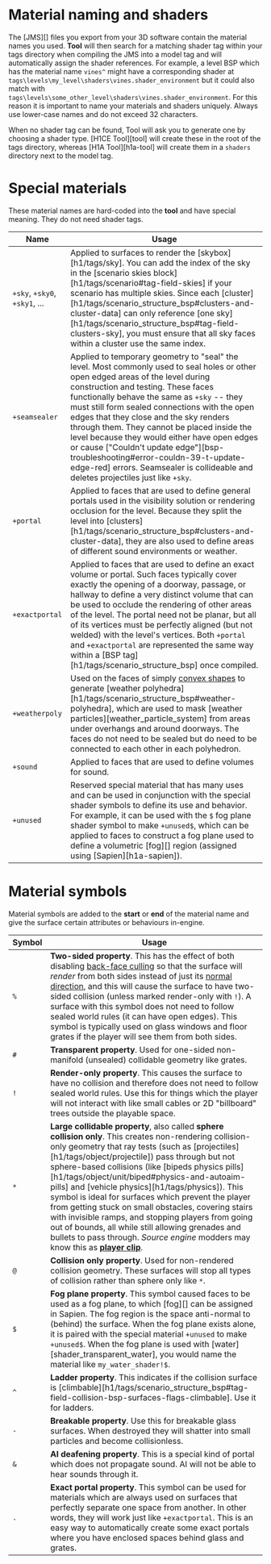 # Material naming and shaders
The [JMS][] files you export from your 3D software contain the material names you used. **Tool** will then search for a matching shader tag within your tags directory when compiling the JMS into a model tag and will automatically assign the shader references. For example, a level BSP which has the material name `vines^` might have a corresponding shader at `tags\levels\my_level\shaders\vines.shader_environment` but it could also match with `tags\levels\some_other_level\shaders\vines.shader_environment`. For this reason it is important to name your materials and shaders uniquely. Always use lower-case names and do not exceed 32 characters.

When no shader tag can be found, Tool will ask you to generate one by choosing a shader type. [H1CE Tool][tool] will create these in the root of the tags directory, whereas [H1A Tool][h1a-tool] will create them in a `shaders` directory next to the model tag.

# Special materials
These material names are hard-coded into the **tool** and have special meaning. They do not need shader tags.

| Name | Usage
|------|------
| `+sky`, `+sky0`, `+sky1`, ... | Applied to surfaces to render the [skybox][h1/tags/sky]. You can add the index of the sky in the [scenario skies block][h1/tags/scenario#tag-field-skies] if your scenario has multiple skies. Since each [cluster][h1/tags/scenario_structure_bsp#clusters-and-cluster-data] can only reference [one sky][h1/tags/scenario_structure_bsp#tag-field-clusters-sky], you must ensure that all sky faces within a cluster use the same index.
| `+seamsealer` | Applied to temporary geometry to "seal" the level. Most commonly used to seal holes or other open edged areas of the level during construction and testing. These faces functionally behave the same as `+sky` -- they must still form sealed connections with the open edges that they close and the sky renders through them. They cannot be placed inside the level because they would either have open edges or cause ["Couldn't update edge"][bsp-troubleshooting#error-couldn-39-t-update-edge-red] errors. Seamsealer is collideable and deletes projectiles just like `+sky`.
| `+portal` | Applied to faces that are used to define general portals used in the visibility solution or rendering occlusion for the level. Because they split the level into [clusters][h1/tags/scenario_structure_bsp#clusters-and-cluster-data], they are also used to define areas of different sound environments or weather.
| `+exactportal` | Applied to faces that are used to define an exact volume or portal. Such faces typically cover exactly the opening of a doorway, passage, or hallway to define a very distinct volume that can be used to occlude the rendering of other areas of the level. The portal need not be planar, but all of its vertices must be perfectly aligned (but not welded) with the level's vertices. Both `+portal` and `+exactportal` are represented the same way within a [BSP tag][h1/tags/scenario_structure_bsp] once compiled.
| `+weatherpoly` | Used on the faces of simply [convex shapes](https://en.wikipedia.org/wiki/Polyhedron#Convex_polyhedra) to generate [weather polyhedra][h1/tags/scenario_structure_bsp#weather-polyhedra], which are used to mask [weather particles][weather_particle_system] from areas under overhangs and around doorways. The faces do not need to be sealed but do need to be connected to each other in each polyhedron.
| `+sound` | Applied to faces that are used to define volumes for sound.
| `+unused` | Reserved special material that has many uses and can be used in conjunction with the special shader symbols to define its use and behavior. For example, it can be used with the `$` fog plane shader symbol to make `+unused$`, which can be applied to faces to construct a fog plane used to define a volumetric [fog][] region (assigned using [Sapien][h1a-sapien]).

# Material symbols
Material symbols are added to the **start** or **end** of the material name and give the surface certain attributes or behaviours in-engine.

| Symbol | Usage
|--------|------
| `%` | **Two-sided property**. This has the effect of both disabling [back-face culling](https://en.wikipedia.org/wiki/Back-face_culling) so that the surface will _render_ from both sides instead of just its [normal direction](https://en.wikipedia.org/wiki/Normal_(geometry)), and this will cause the surface to have two-sided collision (unless marked render-only with `!`). A surface with this symbol does not need to follow sealed world rules (it can have open edges). This symbol is typically used on glass windows and floor grates if the player will see them from both sides.
| `#` | **Transparent property**. Used for one-sided non-manifold (unsealed) collidable geometry like grates.
| `!` | **Render-only property**. This causes the surface to have no collision and therefore does not need to follow sealed world rules. Use this for things which the player will not interact with like small cables or 2D "billboard" trees outside the playable space.
| `*` | **Large collidable property**, also called **sphere collision only**. This creates non-rendering collision-only geometry that ray tests (such as [projectiles][h1/tags/object/projectile]) pass through but not sphere-based collisions (like [bipeds physics pills][h1/tags/object/unit/biped#physics-and-autoaim-pills] and [vehicle physics][h1/tags/physics]). This symbol is ideal for surfaces which prevent the player from getting stuck on small obstacles, covering stairs with invisible ramps, and stopping players from going out of bounds, all while still allowing grenades and bullets to pass through. _Source engine_ modders may know this as **[player clip](https://developer.valvesoftware.com/wiki/Tool_textures#Clips)**.
| `@` | **Collision only property**. Used for non-rendered collision geometry. These surfaces will stop all types of collision rather than sphere only like `*`.
| `$` | **Fog plane property**. This symbol caused faces to be used as a fog plane, to which [fog][] can be assigned in Sapien. The fog region is the space anti-normal to (behind) the surface. When the fog plane exists alone, it is paired with the special material `+unused` to make `+unused$`. When the fog plane is used with [water][shader_transparent_water], you would name the material like `my_water_shader!$`.
| `^` | **Ladder property**. This indicates if the collision surface is [climbable][h1/tags/scenario_structure_bsp#tag-field-collision-bsp-surfaces-flags-climbable]. Use it for ladders.
| `-` | **Breakable property**. Use this for breakable glass surfaces. When destroyed they will shatter into small particles and become collisionless.
| `&` | **AI deafening property**. This is a special kind of portal which does not propagate sound. AI will not be able to hear sounds through it.
| `.` | **Exact portal property**. This symbol can be used for materials which are always used on surfaces that perfectly separate one space from another. In other words, they will work just like `+exactportal`. This is an easy way to automatically create some exact portals where you have enclosed spaces behind glass and grates.

